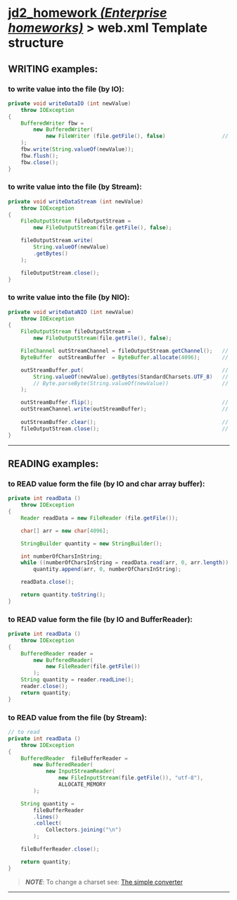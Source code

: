 # [jd2_homework *(Enterprise homeworks)*][goBack] > web.xml Template structure
[goBack]: ../../README.md

<!-- ---------------------------------- * Navigation * ---------------------------------- -->

## WRITING examples:

### to write value into the file (by IO):
```java
private void writeDataIO (int newValue)
    throw IOException
{
    BufferedWriter fbw =
        new BufferedWriter(
            new FileWriter (file.getFile(), false)                  // false - means append is false (rewrite file)
    );
    fbw.write(String.valueOf(newValue));
    fbw.flush();
    fbw.close();
}
```

### to write value into the file (by Stream):
```java
private void writeDataStream (int newValue)
    throw IOException
{
    FileOutputStream fileOutputStream =
        new FileOutputStream(file.getFile(), false);

    fileOutputStream.write(
        String.valueOf(newValue)
        .getBytes()
    );

    fileOutputStream.close();
}
```
### to write value into the file (by NIO):
```java
private void writeDataNIO (int newValue)
    throw IOException
{
    FileOutputStream fileOutputStream =
        new FileOutputStream(file.getFile(), false);

    FileChannel outStreamChannel = fileOutputStream.getChannel();   // connect to the stream channel (file)
    ByteBuffer  outStreamBuffer  = ByteBuffer.allocate(4096);       // set the buffer page size

    outStreamBuffer.put(                                            // write output stream into the buffer
        String.valueOf(newValue).getBytes(StandardCharsets.UTF_8)   // specified the encoding
        // Byte.parseByte(String.valueOf(newValue))                 // the same as previous one (without encoding)
    );

    outStreamBuffer.flip();                                         // return the buffer cursor to the starting position
    outStreamChannel.write(outStreamBuffer);                        // write the buffer context to the channel (file)
    
    outStreamBuffer.clear();                                        // clear the buffer
    fileOutputStream.close();                                       // close the file stream
}
```

---

## READING examples:

### to READ value form the file (by IO and char array buffer):
```java
private int readData ()
    throw IOException
{
    Reader readData = new FileReader (file.getFile());

    char[] arr = new char[4096];

    StringBuilder quantity = new StringBuilder();

    int numberOfCharsInString;
    while ((numberOfCharsInString = readData.read(arr, 0, arr.length)) != -1)
        quantity.append(arr, 0, numberOfCharsInString);

    readData.close();

    return quantity.toString();
}
```
### to READ value form the file (by IO and BufferReader):
```java
private int readData ()
    throw IOException
{
    BufferedReader reader =
        new BufferedReader(
            new FileReader(file.getFile())
        );
    String quantity = reader.readLine();
    reader.close();
    return quantity;
}
```

### to READ value from the file (by Stream):
```java
// to read
private int readData ()
    throw IOException
{
    BufferedReader  fileBufferReader =
        new BufferedReader(
            new InputStreamReader(
                new FileInputStream(file.getFile()), "utf-8"),
                ALLOCATE_MEMORY
        );

    String quantity =
        fileBufferReader
        .lines()
        .collect(
            Collectors.joining("\n")
        );

    fileBufferReader.close();

    return quantity;
}
```

> ***NOTE***: To change a charset see: [The simple converter][1]

[1]: simple_charset_encoder.md

---